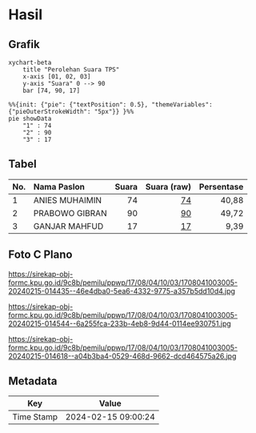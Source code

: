 # Hasil

## Grafik

```mermaid
xychart-beta
    title "Perolehan Suara TPS"
    x-axis [01, 02, 03]
    y-axis "Suara" 0 --> 90
    bar [74, 90, 17]
```

```mermaid
%%{init: {"pie": {"textPosition": 0.5}, "themeVariables": {"pieOuterStrokeWidth": "5px"}} }%%
pie showData
    "1" : 74
    "2" : 90
    "3" : 17
```

## Tabel

| No. | Nama Paslon    | Suara | Suara (raw) | Persentase |
|:--- |:-------------- | -----:| -----------:| ----------:|
| 1   | ANIES MUHAIMIN | 74    | [74][p-1]   | 40,88      |
| 2   | PRABOWO GIBRAN | 90    | [90][p-2]   | 49,72      |
| 3   | GANJAR MAHFUD  | 17    | [17][p-3]   | 9,39       |


[p-1]: https://github.com/gigit-pemilu/pemilu-2024-17-bengkulu/blob/main/pilpres/hitung-suara/sub/17-bengkulu/sub/08-kepahiang/sub/04-kepahiang/sub/1003-pensiunan/sub/005-tps/sub/paslon-1.txt
[p-2]: https://github.com/gigit-pemilu/pemilu-2024-17-bengkulu/blob/main/pilpres/hitung-suara/sub/17-bengkulu/sub/08-kepahiang/sub/04-kepahiang/sub/1003-pensiunan/sub/005-tps/sub/paslon-2.txt
[p-3]: https://github.com/gigit-pemilu/pemilu-2024-17-bengkulu/blob/main/pilpres/hitung-suara/sub/17-bengkulu/sub/08-kepahiang/sub/04-kepahiang/sub/1003-pensiunan/sub/005-tps/sub/paslon-3.txt

## Foto C Plano

https://sirekap-obj-formc.kpu.go.id/9c8b/pemilu/ppwp/17/08/04/10/03/1708041003005-20240215-014435--46e4dba0-5ea6-4332-9775-a357b5dd10d4.jpg

https://sirekap-obj-formc.kpu.go.id/9c8b/pemilu/ppwp/17/08/04/10/03/1708041003005-20240215-014544--6a255fca-233b-4eb8-9d44-0114ee930751.jpg

https://sirekap-obj-formc.kpu.go.id/9c8b/pemilu/ppwp/17/08/04/10/03/1708041003005-20240215-014618--a04b3ba4-0529-468d-9662-dcd464575a26.jpg


## Metadata

| Key        | Value               |
| ---------- | ------------------- |
| Time Stamp | 2024-02-15 09:00:24 |



